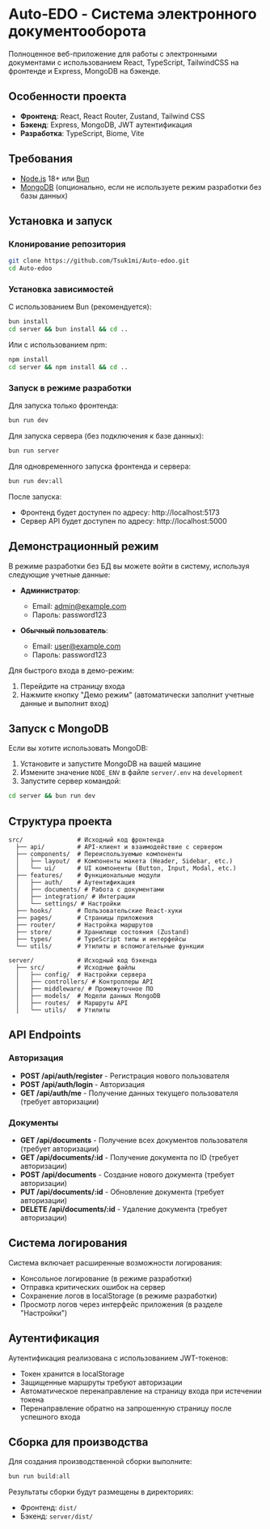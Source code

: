 # Auto-EDO - Система электронного документооборота

Полноценное веб-приложение для работы с электронными документами с использованием React, TypeScript, TailwindCSS на фронтенде и Express, MongoDB на бэкенде.

## Особенности проекта

- **Фронтенд**: React, React Router, Zustand, Tailwind CSS
- **Бэкенд**: Express, MongoDB, JWT аутентификация
- **Разработка**: TypeScript, Biome, Vite

## Требования

- [Node.js](https://nodejs.org/) 18+ или [Bun](https://bun.sh/)
- [MongoDB](https://www.mongodb.com/) (опционально, если не используете режим разработки без базы данных)

## Установка и запуск

### Клонирование репозитория

```bash
git clone https://github.com/Tsuk1mi/Auto-edoo.git
cd Auto-edoo
```

### Установка зависимостей

С использованием Bun (рекомендуется):

```bash
bun install
cd server && bun install && cd ..
```

Или с использованием npm:

```bash
npm install
cd server && npm install && cd ..
```

### Запуск в режиме разработки

Для запуска только фронтенда:

```bash
bun run dev
```

Для запуска сервера (без подключения к базе данных):

```bash
bun run server
```

Для одновременного запуска фронтенда и сервера:

```bash
bun run dev:all
```

После запуска:
- Фронтенд будет доступен по адресу: http://localhost:5173
- Сервер API будет доступен по адресу: http://localhost:5000

## Демонстрационный режим

В режиме разработки без БД вы можете войти в систему, используя следующие учетные данные:

- **Администратор**:
  - Email: admin@example.com
  - Пароль: password123

- **Обычный пользователь**:
  - Email: user@example.com
  - Пароль: password123

Для быстрого входа в демо-режим:
1. Перейдите на страницу входа
2. Нажмите кнопку "Демо режим" (автоматически заполнит учетные данные и выполнит вход)

## Запуск с MongoDB

Если вы хотите использовать MongoDB:

1. Установите и запустите MongoDB на вашей машине
2. Измените значение `NODE_ENV` в файле `server/.env` на `development`
3. Запустите сервер командой:
```bash
cd server && bun run dev
```

## Структура проекта

```
src/               # Исходный код фронтенда
  ├── api/         # API-клиент и взаимодействие с сервером
  ├── components/  # Переиспользуемые компоненты
  │   ├── layout/  # Компоненты макета (Header, Sidebar, etc.)
  │   └── ui/      # UI компоненты (Button, Input, Modal, etc.)
  ├── features/    # Функциональные модули
  │   ├── auth/    # Аутентификация
  │   ├── documents/ # Работа с документами
  │   ├── integration/ # Интеграции
  │   └── settings/ # Настройки
  ├── hooks/       # Пользовательские React-хуки
  ├── pages/       # Страницы приложения
  ├── router/      # Настройка маршрутов
  ├── store/       # Хранилище состояния (Zustand)
  ├── types/       # TypeScript типы и интерфейсы
  └── utils/       # Утилиты и вспомогательные функции

server/            # Исходный код бэкенда
  ├── src/         # Исходные файлы
  │   ├── config/  # Настройки сервера
  │   ├── controllers/ # Контроллеры API
  │   ├── middleware/ # Промежуточное ПО
  │   ├── models/  # Модели данных MongoDB
  │   ├── routes/  # Маршруты API
  │   └── utils/   # Утилиты
```

## API Endpoints

### Авторизация

- **POST /api/auth/register** - Регистрация нового пользователя
- **POST /api/auth/login** - Авторизация
- **GET /api/auth/me** - Получение данных текущего пользователя (требует авторизации)

### Документы

- **GET /api/documents** - Получение всех документов пользователя (требует авторизации)
- **GET /api/documents/:id** - Получение документа по ID (требует авторизации)
- **POST /api/documents** - Создание нового документа (требует авторизации)
- **PUT /api/documents/:id** - Обновление документа (требует авторизации)
- **DELETE /api/documents/:id** - Удаление документа (требует авторизации)

## Система логирования

Система включает расширенные возможности логирования:

- Консольное логирование (в режиме разработки)
- Отправка критических ошибок на сервер
- Сохранение логов в localStorage (в режиме разработки)
- Просмотр логов через интерфейс приложения (в разделе "Настройки")

## Аутентификация

Аутентификация реализована с использованием JWT-токенов:

- Токен хранится в localStorage
- Защищенные маршруты требуют авторизации
- Автоматическое перенаправление на страницу входа при истечении токена
- Перенаправление обратно на запрошенную страницу после успешного входа

## Сборка для производства

Для создания производственной сборки выполните:

```bash
bun run build:all
```

Результаты сборки будут размещены в директориях:
- Фронтенд: `dist/`
- Бэкенд: `server/dist/`
